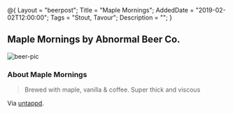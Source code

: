 @{ 
 Layout = "beerpost"; 
 Title = "Maple Mornings"; 
 AddedDate = "2019-02-02T12:00:00"; 
 Tags = "Stout, Tavour"; 
 Description = ""; 
 } 
 

## Maple Mornings by Abnormal Beer Co.

![beer-pic]

### About Maple Mornings

> Brewed with maple, vanilla & coffee. Super thick and viscous

Via [untappd][untappd-url].

[untappd-url]: <https://untappd.com/b/abnormal-beer-co-maple-mornings/1911865>
[beer-pic]: https://jasonpowley.com/assets/img/2019-02-02-maple-mornings.jpeg "Maple Mornings by Abnormal Beer Co."
